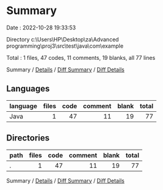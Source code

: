 # Summary

Date : 2022-10-28 19:33:53

Directory c:\\Users\\HP\\Desktop\\za\\Advanced programming\\proj3\\src\\test\\java\\com\\example

Total : 1 files,  47 codes, 11 comments, 19 blanks, all 77 lines

Summary / [Details](details.md) / [Diff Summary](diff.md) / [Diff Details](diff-details.md)

## Languages
| language | files | code | comment | blank | total |
| :--- | ---: | ---: | ---: | ---: | ---: |
| Java | 1 | 47 | 11 | 19 | 77 |

## Directories
| path | files | code | comment | blank | total |
| :--- | ---: | ---: | ---: | ---: | ---: |
| . | 1 | 47 | 11 | 19 | 77 |

Summary / [Details](details.md) / [Diff Summary](diff.md) / [Diff Details](diff-details.md)